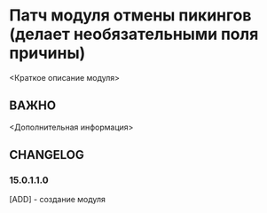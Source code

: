 # Патч модуля отмены пикингов (делает необязательными поля причины)

<Краткое описание модуля>

## ВАЖНО

<Дополнительная информация>

## CHANGELOG
### 15.0.1.1.0
[ADD] - создание модуля